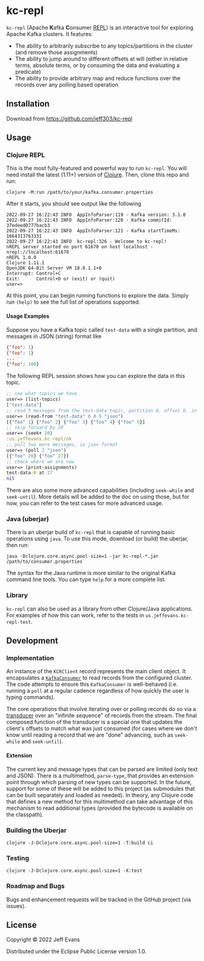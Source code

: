 # kc-repl

`kc-repl` (Apache **K**afka **C**onsumer [REPL](https://en.wikipedia.org/wiki/Read%E2%80%93eval%E2%80%93print_loop)) is
an interactive tool for exploring Apache Kafka clusters.  It features:
* The ability to arbitrarily subscribe to any topics/partitions in the cluster (and remove those assignments)
* The ability to jump around to different offsets at will (either in relative terms, absolute terms, or by consuming
    the data and evaluating a predicate)
* The ability to provide arbitrary map and reduce functions over the records over any polling based operation

## Installation

Download from https://github.com/jeff303/kc-repl

## Usage

### Clojure REPL
This is the most fully-featured and powerful way to run `kc-repl`.  You will need install the latest (1.11+) version of
[Clojure](https://clojure.org/releases/downloads).  Then, clone this repo and run:

`clojure -M:run /path/to/your/kafka.consumer.properties`

After it starts, you should see output like the following

    2022-09-27 16:22:43 INFO  AppInfoParser:119 - Kafka version: 3.1.0
    2022-09-27 16:22:43 INFO  AppInfoParser:120 - Kafka commitId: 37edeed0777bacb3
    2022-09-27 16:22:43 INFO  AppInfoParser:121 - Kafka startTimeMs: 1664313763331
    2022-09-27 16:22:43 INFO  kc-repl:326 - Welcome to kc-repl!
    nREPL server started on port 61670 on host localhost - nrepl://localhost:61670
    nREPL 1.0.0
    Clojure 1.11.1
    OpenJDK 64-Bit Server VM 18.0.1.1+0
    Interrupt: Control+C
    Exit:      Control+D or (exit) or (quit)
    user=>

At this point, you can begin running functions to explore the data.  Simply run `(help)` to see the full list of
operations supported.

#### Usage Examples

Suppose you have a Kafka topic called `test-data` with a single partition, and messages in JSON (string) format like
```json lines
{"foo": 1}
{"foo": 1}
...
{"foo": 100}
```

The following REPL session shows how you can explore the data in this topic.

```clojure
;; see what topics we have
user=> (list-topics)
["test-data"]
;; read 5 messages from the test-data topic, partition 0, offset 0, in json format
user=> (read-from "test-data" 0 0 5 "json")
[{"foo" 1} {"foo" 2} {"foo" 3} {"foo" 4} {"foo" 5}]
;; skip forward by 20
user=> (seek+ 20)
:us.jeffevans.kc-repl/ok
;; poll two more messages, in json format
user=> (poll 2 "json")
[{"foo" 26} {"foo" 27}]
;; check where we are now
user=> (print-assignments)
test-data:0 at 27
nil
```

There are also some more advanced capabilities (including `seek-while` and `seek-until`).  More details will be added
to the doc on using those, but for now, you can refer to the test cases for more advanced usage.

### Java (uberjar)

There is an uberjar build of `kc-repl` that is capable of running basic operations using `java`.  To use this mode,
download (or build) the uberjar, then run:

`java -Dclojure.core.async.pool-size=1 -jar kc-repl-*.jar /path/to/consumer.properties`

The syntax for the Java runtime is more similar to the original Kafka command line tools.  You can type `help` for a
more complete list.

### Library

`kc-repl` can also be used as a library from other Clojure/Java applications.  For examples of how this can work, refer
to the tests in `us.jeffevans.kc-repl-test`. 

## Development

### Implementation

An instance of the `KCRClient` record represents the main client object.  It encapsulates a
[`KafkaConsumer`](https://kafka.apache.org/32/javadoc/org/apache/kafka/clients/consumer/KafkaConsumer.html) to read
records from the configured cluster.  The code attempts to ensure this `KafkaConsumer` is well-behaved (i.e. running
a `poll` at a regular cadence regardless of how quickly the user is typing commands).

The core operations that involve iterating over or polling records do so via a
[transducer](https://clojure.org/reference/transducers) over an "infinite sequence" of records
from the stream.  The final composed function of the transducer is a special one that updates the client's
offsets to match what was just consumed (for cases where we don't know until reading a record that we are "done"
advancing, such as `seek-while` and `seek-until`).

#### Extension

The current key and message types that can be parsed are limited (only text and JSON).  There is a multimethod,
`parse-type`, that provides an extension point through which parsing of new types can be supported.  In the future,
support for some of these will be added to this project (as submodules that can be built separately and loaded as
needed).  In theory, any Clojure code that defines a new method for this multimethod can take advantage of this
mechanism to read additional types (provided the bytecode is available on the classpath).

### Building the Uberjar
`clojure -J-Dclojure.core.async.pool-size=1 -T:build ci`

### Testing
`clojure -J-Dclojure.core.async.pool-size=1 -X:test`

### Roadmap and Bugs

Bugs and enhancement requests will be tracked in the GitHub project (via issues).

## License

Copyright © 2022 Jeff Evans

Distributed under the Eclipse Public License version 1.0.
